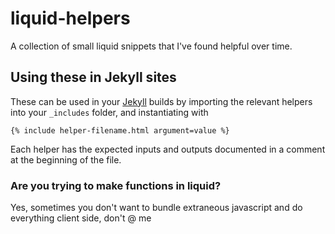 # liquid-helpers
A collection of small liquid snippets that I've found helpful over time.

## Using these in Jekyll sites
These can be used in your [Jekyll](https://jekyllrb.com/) builds by importing the relevant helpers into your `_includes` folder, and instantiating with

    {% include helper-filename.html argument=value %}
  
Each helper has the expected inputs and outputs documented in a comment at the beginning of the file.

### Are you trying to make functions in liquid?

Yes, sometimes you don't want to bundle extraneous javascript and do everything client side, don't @ me
